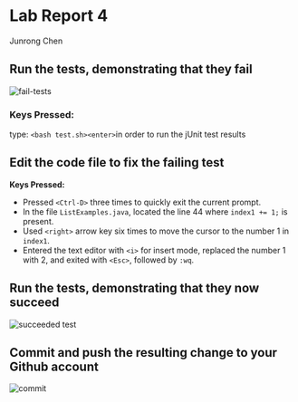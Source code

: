 # Lab Report 4
Junrong Chen

## Run the tests, demonstrating that they fail
![fail-tests](https://github.com/JunrongChen2004/CSE15L/assets/122309066/42490cc5-4fef-4f37-ac28-3d98abb1c446)
### Keys Pressed:
type: `<bash test.sh><enter>`in order to run the jUnit test results


## Edit the code file to fix the failing test
**Keys Pressed:**
- Pressed `<Ctrl-D>` three times to quickly exit the current prompt.
- In the file `ListExamples.java`, located the line 44 where `index1 += 1;` is present.
- Used `<right>` arrow key six times to move the cursor to the number 1 in `index1`.
- Entered the text editor with `<i>` for insert mode, replaced the number 1 with 2, and exited with `<Esc>`, followed by `:wq`.

## Run the tests, demonstrating that they now succeed
![succeeded test](https://github.com/JunrongChen2004/CSE15L/assets/122309066/5cc74e35-382f-4033-af66-d1fa788874ef)

## Commit and push the resulting change to your Github account
![commit](https://github.com/JunrongChen2004/CSE15L/assets/122309066/86e793c0-6f70-4359-9d76-d5f920df9232)

